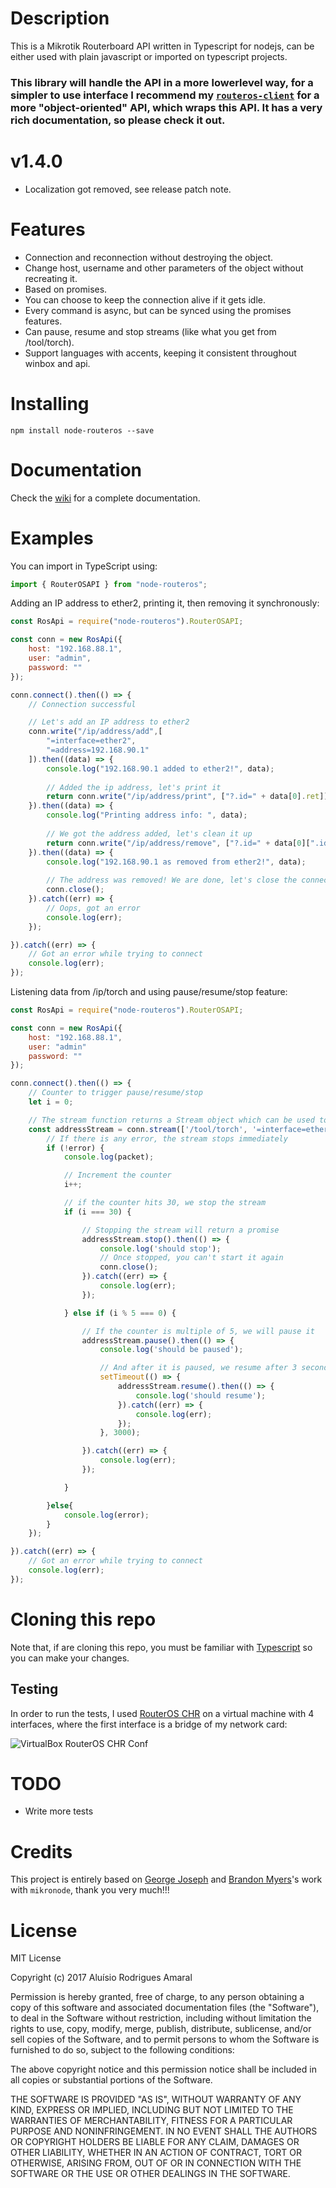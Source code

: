# Description
This is a Mikrotik Routerboard API written in Typescript for nodejs, can be either used with plain javascript or imported on typescript projects.

### This library will handle the API in a more lowerlevel way, for a simpler to use interface I recommend my [`routeros-client`](https://github.com/aluisiora/routeros-client) for a more "object-oriented" API, which wraps this API. It has a very rich documentation, so please check it out.

# v1.4.0
* Localization got removed, see release patch note.

# Features
 * Connection and reconnection without destroying the object.
 * Change host, username and other parameters of the object without recreating it.
 * Based on promises.
 * You can choose to keep the connection alive if it gets idle.
 * Every command is async, but can be synced using the promises features.
 * Can pause, resume and stop streams (like what you get from /tool/torch).
 * Support languages with accents, keeping it consistent throughout winbox and api.

# Installing

```
npm install node-routeros --save
```

# Documentation
Check the [wiki](https://github.com/aluisiora/node-routeros/wiki) for a complete documentation.

# Examples
You can import in TypeScript using:
```typescript
import { RouterOSAPI } from "node-routeros";
```
Adding an IP address to ether2, printing it, then removing it synchronously:
```javascript
const RosApi = require("node-routeros").RouterOSAPI;

const conn = new RosApi({
    host: "192.168.88.1",
    user: "admin",
    password: ""
});

conn.connect().then(() => {
    // Connection successful

    // Let's add an IP address to ether2
    conn.write("/ip/address/add",[
        "=interface=ether2",
        "=address=192.168.90.1"
    ]).then((data) => {
        console.log("192.168.90.1 added to ether2!", data);
        
        // Added the ip address, let's print it
        return conn.write("/ip/address/print", ["?.id=" + data[0].ret]);
    }).then((data) => {
        console.log("Printing address info: ", data);
        
        // We got the address added, let's clean it up
        return conn.write("/ip/address/remove", ["?.id=" + data[0][".id"]]);
    }).then((data) => {
        console.log("192.168.90.1 as removed from ether2!", data);
        
        // The address was removed! We are done, let's close the connection
        conn.close();
    }).catch((err) => {
        // Oops, got an error
        console.log(err);
    });

}).catch((err) => {
    // Got an error while trying to connect
    console.log(err);
});

```
Listening data from /ip/torch and using pause/resume/stop feature:
```javascript
const RosApi = require("node-routeros").RouterOSAPI;

const conn = new RosApi({
    host: "192.168.88.1",
    user: "admin"
    password: ""
});

conn.connect().then(() => {
    // Counter to trigger pause/resume/stop
    let i = 0;

    // The stream function returns a Stream object which can be used to pause/resume/stop the stream
    const addressStream = conn.stream(['/tool/torch', '=interface=ether1'], (error, packet) => {
        // If there is any error, the stream stops immediately
        if (!error) {
            console.log(packet);

            // Increment the counter
            i++;

            // if the counter hits 30, we stop the stream
            if (i === 30) {

                // Stopping the stream will return a promise
                addressStream.stop().then(() => {
                    console.log('should stop');
                    // Once stopped, you can't start it again
                    conn.close();
                }).catch((err) => {
                    console.log(err);
                });

            } else if (i % 5 === 0) {

                // If the counter is multiple of 5, we will pause it
                addressStream.pause().then(() => {
                    console.log('should be paused');

                    // And after it is paused, we resume after 3 seconds
                    setTimeout(() => {
                        addressStream.resume().then(() => {
                            console.log('should resume');
                        }).catch((err) => {
                            console.log(err);
                        });
                    }, 3000);

                }).catch((err) => {
                    console.log(err);
                });

            }

        }else{
            console.log(error);
        }
    });

}).catch((err) => {
    // Got an error while trying to connect
    console.log(err);
});
```
# Cloning this repo
Note that, if are cloning this repo, you must be familiar with [Typescript](https://www.typescriptlang.org/) so you can make your changes.
## Testing

In order to run the tests, I used [RouterOS CHR](https://mikrotik.com/download) on a virtual machine with 4 interfaces, where the first interface is a bridge of my network card:

![VirtualBox RouterOS CHR Conf](https://raw.githubusercontent.com/aluisiora/routeros-client/master/images/routeros-chr-interfaces.gif)
# TODO
 * Write more tests
 
# Credits
This project is entirely based on [George Joseph](https://github.com/f5eng/mikronode-ng) and [Brandon Myers](https://github.com/Trakkasure/mikronode)'s work with `mikronode`, thank you very much!!!

# License
MIT License

Copyright (c) 2017 Aluísio Rodrigues Amaral

Permission is hereby granted, free of charge, to any person obtaining a copy
of this software and associated documentation files (the "Software"), to deal
in the Software without restriction, including without limitation the rights
to use, copy, modify, merge, publish, distribute, sublicense, and/or sell
copies of the Software, and to permit persons to whom the Software is
furnished to do so, subject to the following conditions:

The above copyright notice and this permission notice shall be included in all
copies or substantial portions of the Software.

THE SOFTWARE IS PROVIDED "AS IS", WITHOUT WARRANTY OF ANY KIND, EXPRESS OR
IMPLIED, INCLUDING BUT NOT LIMITED TO THE WARRANTIES OF MERCHANTABILITY,
FITNESS FOR A PARTICULAR PURPOSE AND NONINFRINGEMENT. IN NO EVENT SHALL THE
AUTHORS OR COPYRIGHT HOLDERS BE LIABLE FOR ANY CLAIM, DAMAGES OR OTHER
LIABILITY, WHETHER IN AN ACTION OF CONTRACT, TORT OR OTHERWISE, ARISING FROM,
OUT OF OR IN CONNECTION WITH THE SOFTWARE OR THE USE OR OTHER DEALINGS IN THE
SOFTWARE.